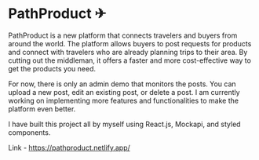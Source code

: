 # PathProduct ✈
PathProduct is a new platform that connects travelers and buyers from around the world. The platform allows buyers to post requests for products and connect with travelers who are already planning trips to their area. By cutting out the middleman, it offers a faster and more cost-effective way to get the products you need.


For now, there is only an admin demo that monitors the posts. You can upload a new post, edit an existing post, or delete a post. I am currently working on implementing more features and functionalities to make the platform even better.


I have built this project all by myself using React.js, Mockapi, and styled components.

Link - https://pathproduct.netlify.app/
